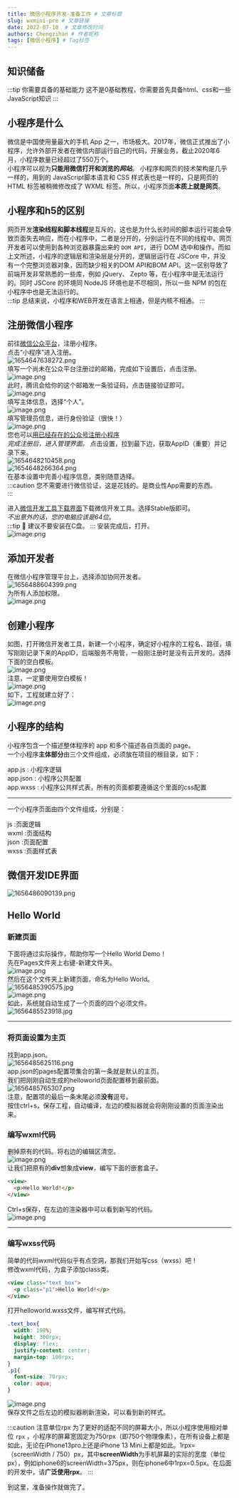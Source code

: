 ```yaml
---
title: 微信小程序开发-准备工作 # 文章标题
slug: wxmini-pre # 文章链接
date: 2022-07-10  # 文章修改时间
authors: Chengzihan # 作者昵称
tags: [微信小程序] # Tag标签
---
```

## 知识储备

:::tip 你需要具备的基础能力
这不是0基础教程，你需要首先具备html、css和一些JavaScript知识
:::

## 小程序是什么

微信是中国使用量最大的手机 App 之一，市场极大。2017年，微信正式推出了小程序，允许外部开发者在微信内部运行自己的代码，开展业务，截止2020年6月，小程序数量已经超过了550万个。  
小程序可以视为**只能用微信打开和浏览的*网站***。 小程序和网页的技术架构是几乎一样的，用到的 JavaScript脚本语言和 CSS 样式表也是一样的，只是网页的 HTML 标签被稍微修改成了 WXML 标签。所以，小程序页面**本质上就是网页**。

## 小程序和h5的区别

​网页开发**渲染线程和脚本线程**是互斥的，这也是为什么长时间的脚本运行可能会导致页面失去响应，而在小程序中，二者是分开的，分别运行在不同的线程中。网页开发者可以使用到各种浏览器暴露出来的 `DOM API`，进行 DOM 选中和操作。而如上文所述，小程序的逻辑层和渲染层是分开的，逻辑层运行在 JSCore 中，并没有一个完整浏览器对象，因而缺少相关的DOM API和BOM API。这一区别导致了前端开发非常熟悉的一些库，例如 jQuery、 Zepto 等，在小程序中是无法运行的。同时 JSCore 的环境同 NodeJS 环境也是不尽相同，所以一些 NPM 的包在小程序中也是无法运行的。  
:::tip
总结来说，小程序和WEB开发在语言上相通，但是内核不相通。
:::

## 注册微信小程序

前往[微信公众平台](https://mp.weixin.qq.com/)，注册小程序。  
点击“小程序”进入注册。  
![1654647638272.png](https://jetzihan-img.oss-cn-beijing.aliyuncs.com/blog/img/006SHRs9gy1h30ixlbx1vj31h60r1av6.jpg)  
填写一个尚未在公众平台注册过的邮箱，完成如下设置后，点击注册。  
![image.png](https://jetzihan-img.oss-cn-beijing.aliyuncs.com/blog/img/006SHRs9gy1h30iy6ykd8j31b40obwid.jpg)  
此时，腾讯会给你的这个邮箱发一条验证码，点击链接验证即可。  
![image.png](https://jetzihan-img.oss-cn-beijing.aliyuncs.com/blog/img/006SHRs9gy1h30izq1uw9j312f0hfq4n.jpg)  
填写主体信息，选择“个人”。  
![image.png](https://jetzihan-img.oss-cn-beijing.aliyuncs.com/blog/img/006SHRs9gy1h30j2ycznij30zm0lxadh.jpg)  
填写管理员信息，进行身份验证（很快！）  
![image.png](https://jetzihan-img.oss-cn-beijing.aliyuncs.com/blog/img/006SHRs9gy1h30j3outvej30fq09j0te.jpg)  
您也可以[用已经存在的公众号注册小程序](https://zhuanlan.zhihu.com/p/67229997)  
*完成注册后，进入管理界面。*
点击设置，拉到最下边，获取AppID（重要）并记录下来。  
![1654648210458.png](https://jetzihan-img.oss-cn-beijing.aliyuncs.com/blog/img/006SHRs9gy1h30j7xbqs2j31hc0oaafy.jpg)  
![1654648266364.png](https://jetzihan-img.oss-cn-beijing.aliyuncs.com/blog/img/006SHRs9gy1h30j8g0vtsj31eu0k2wgn.jpg)  
在基本设置中完善小程序信息，类别随意选择。  
:::caution
您不需要进行微信验证，这是花钱的。是商业性App需要的东西。  
:::

进入[微信开发工具下载界面](https://developers.weixin.qq.com/miniprogram/dev/devtools/download.html)下载微信开发工具。选择Stable版即可。  
*不出意外的话，您的电脑应该是64位*。  
:::tip 🔔
建议不要安装在C盘。
:::
安装完成后，打开。  
![image.png](https://jetzihan-img.oss-cn-beijing.aliyuncs.com/blog/img/006SHRs9gy1h30je6f15rj30rh0kzafp.jpg)  

## 添加开发者

在微信小程序管理平台上，选择添加协同开发者。  
![1656488604399.png](https://jetzihan-img.oss-cn-beijing.aliyuncs.com/blog/img/006SHRs9gy1h3p5qqeux5j31h20riguk.jpg)  
为所有人添加权限。  
![image.png](https://jetzihan-img.oss-cn-beijing.aliyuncs.com/blog/img/006SHRs9gy1h3p5sw3josj31au0mvq5e.jpg)  

## 创建小程序

如图，打开微信开发者工具，新建一个小程序，确定好小程序的工程名、路径，填写刚刚记录下来的AppID，后端服务不用管，一般刚注册时是没有云开发的。选择下面的空白模板。  
![image.png](https://jetzihan-img.oss-cn-beijing.aliyuncs.com/blog/img/006SHRs9gy1h3p6ne0hkxj30rb0km7a5.jpg)  
注意，一定要使用空白模板！  
![image.png](https://jetzihan-img.oss-cn-beijing.aliyuncs.com/blog/img/006SHRs9ly1h3pdh1cqthj30r40k9whv.jpg)  
如下，工程就建立好了：  
![image.png](https://jetzihan-img.oss-cn-beijing.aliyuncs.com/blog/img/006SHRs9gy1h3p3zrm789j31hc0scdr7.jpg)  

## 小程序的结构

小程序包含一个描述整体程序的 app 和多个描述各自页面的 page。  
一个小程序**主体部分**由三个文件组成，必须放在项目的根目录，如下：  

app.js : 小程序逻辑  
app.json : 小程序公共配置  
app.wxss : 小程序公共样式表，所有的页面都要遵循这个里面的css配置  

***
一个小程序页面由四个文件组成，分别是：  

js :页面逻辑  
wxml :页面结构  
json :页面配置  
wxss :页面样式表  

## 微信开发IDE界面

![1656486090139.png](https://jetzihan-img.oss-cn-beijing.aliyuncs.com/blog/img/006SHRs9gy1h3p4jlnkf2j31h80senon.jpg)

## Hello World

### 新建页面

下面将通过实际操作，帮助你写一个Hello World Demo！  
先在Pages文件夹上右键-新建文件夹。  
![image.png](https://jetzihan-img.oss-cn-beijing.aliyuncs.com/blog/img/006SHRs9gy1h3p480hqofj30w70h4431.jpg)  
然后在这个文件夹上新建页面，命名为Hello World。  
![1656485390575.jpg](https://jetzihan-img.oss-cn-beijing.aliyuncs.com/blog/img/006SHRs9gy1h3p472wwimj30ye0gmjyp.jpg)  
![image.png](https://jetzihan-img.oss-cn-beijing.aliyuncs.com/blog/img/006SHRs9gy1h3p48w6k4sj30tu0feadv.jpg)  
如此，系统就自动生成了一个页面的四个必须文件。  
![1656485523918.jpg](https://jetzihan-img.oss-cn-beijing.aliyuncs.com/blog/img/006SHRs9gy1h3p49eu3kbj30cl03zmxr.jpg)  
***

### 将页面设置为主页

找到app.json。  
![1656485625116.png](https://jetzihan-img.oss-cn-beijing.aliyuncs.com/blog/img/006SHRs9gy1h3p4b4rnooj31h00nzx4h.jpg)  
app.json的pages配置项集合的第一条就是默认的主页。  
我们把刚刚自动生成的helloworld页面配置移到最前面。  
![1656485765307.png](https://jetzihan-img.oss-cn-beijing.aliyuncs.com/blog/img/006SHRs9gy1h3p4dht0lqj30yy0ej16y.jpg)  
注意，配置项的最后一条末尾必须**没有**逗号。  
按住ctrl+s，保存工程，自动编译，左边的模拟器就会将刚刚设置的页面渲染出来。  

### 编写wxml代码

删掉原有的代码。将右边的编辑区清空。  
![image.png](https://jetzihan-img.oss-cn-beijing.aliyuncs.com/blog/img/006SHRs9gy1h3p4n35pj2j31fj0oxwop.jpg)  
让我们把原有的**div**想象成**view**，编写下面的嵌套盒子。  

``` html
<view>
  <p>Hello World!</p>
</view>
```

Ctrl+s保存，在左边的渲染器中可以看到新写的代码。  
![image.png](https://jetzihan-img.oss-cn-beijing.aliyuncs.com/blog/img/006SHRs9gy1h3p4pksg94j318w0icq9m.jpg)  

***

### 编写wxss代码

简单的代码wxml代码似乎有点空洞，那我们开始写css（wxss）吧！  
修改wxml代码，为盒子添加class类。  

``` html
<view class="text_box">
  <p class="p1">Hello World!</p>
</view>
```

打开helloworld.wxss文件，编写样式代码。  

``` css
.text_box{
  width: 100%;
  height: 300rpx;
  display: flex;
  justify-content: center;
  margin-top: 100rpx;
}
.p1{
  font-size: 70rpx;
  color: aqua;
}
```

![image.png](https://jetzihan-img.oss-cn-beijing.aliyuncs.com/blog/img/006SHRs9gy1h3p4vnvdo3j312r0fe46m.jpg)  
保存文件之后左边的模拟器刷新渲染，可以看到新的样式。  

:::caution 注意单位rpx
为了更好的适配不同的屏幕大小，所以小程序使用相对单位 `rpx` ，小程序的屏幕宽固定为750rpx（即750个物理像素），在所有设备上都是如此，无论在iPhone13pro上还是iPhone 13 Mini上都是如此。1rpx=（screenWidth / 750）px，其中**screenWidth**为手机屏幕的实际的宽度（单位px），例如iphone6的screenWidth=375px，则在iphone6中1rpx=0.5px。在后面的开发中，请**广泛使用rpx**。
:::

到这里，准备操作就做完了。  
